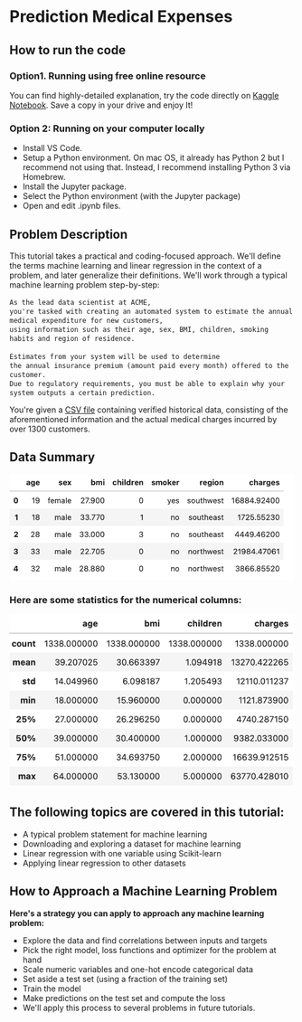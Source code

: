 # Prediction Medical Expenses

## How to run the code

### Option1. Running using free online resource

You can find highly-detailed explanation, try the code directly on [Kaggle Notebook](https://www.kaggle.com/victoriamiller19/linear-regression-with-tool-scikit-learn). Save a copy in your drive and enjoy It!

### Option 2: Running on your computer locally
* Install VS Code.
* Setup a Python environment. On mac OS, it already has Python 2 but I recommend not using that. Instead, I recommend installing Python 3 via Homebrew.
* Install the Jupyter package.
* Select the Python environment (with the Jupyter package)
* Open and edit .ipynb files.

## Problem Description
This tutorial takes a practical and coding-focused approach. We'll define the terms machine learning and linear regression in the context of a problem, and later generalize their definitions. We'll work through a typical machine learning problem step-by-step:

```QUESTION: ACME Insurance Inc. offers affordable health insurance to thousands of customer all over the United States.
As the lead data scientist at ACME,
you're tasked with creating an automated system to estimate the annual medical expenditure for new customers, 
using information such as their age, sex, BMI, children, smoking habits and region of residence.

Estimates from your system will be used to determine
the annual insurance premium (amount paid every month) offered to the customer.
Due to regulatory requirements, you must be able to explain why your system outputs a certain prediction.
```


You're given a [CSV file](https://github.com/VictoriaMaslova/PredictionMedicalExpenses/blob/main/insurancedata.csv) containing verified historical data, consisting of the aforementioned information and the actual medical charges incurred by over 1300 customers.



## Data Summary
![](https://github.com/VictoriaMaslova/PredictionMedicalExpenses/blob/main/Снимок%20экрана%202021-08-20%20в%2017.55.31.png)


### Here are some statistics for the numerical columns:
![](https://github.com/VictoriaMaslova/PredictionMedicalExpenses/blob/main/Снимок%20экрана%202021-08-20%20в%2017.57.52.png)




## The following topics are covered in this tutorial:

* A typical problem statement for machine learning
* Downloading and exploring a dataset for machine learning
* Linear regression with one variable using Scikit-learn
* Applying linear regression to other datasets


## How to Approach a Machine Learning Problem

**Here's a strategy you can apply to approach any machine learning problem:**

* Explore the data and find correlations between inputs and targets
* Pick the right model, loss functions and optimizer for the problem at hand
* Scale numeric variables and one-hot encode categorical data
* Set aside a test set (using a fraction of the training set)
* Train the model
* Make predictions on the test set and compute the loss
* We'll apply this process to several problems in future tutorials.

